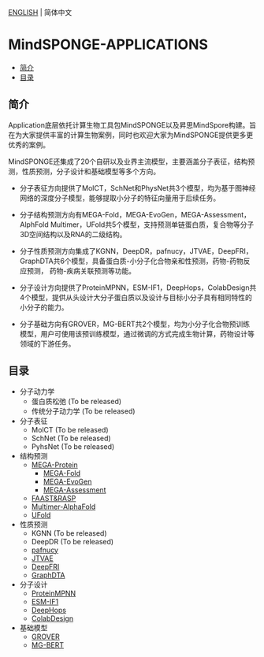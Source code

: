 [ENGLISH](README_EN.md) | 简体中文

# **MindSPONGE-APPLICATIONS**

- [简介](#简介)
- [目录](#目录)

## **简介**

Application底层依托计算生物工具包MindSPONGE以及昇思MindSpore构建。旨在为大家提供丰富的计算生物案例，同时也欢迎大家为MindSPONGE提供更多更优秀的案例。

MindSPONGE还集成了20个自研以及业界主流模型，主要涵盖分子表征，结构预测，性质预测，分子设计和基础模型等多个方向。

- 分子表征方向提供了MolCT，SchNet和PhysNet共3个模型，均为基于图神经网络的深度分子模型，能够提取小分子的特征向量用于后续任务。

- 分子结构预测方向有MEGA-Fold，MEGA-EvoGen，MEGA-Assessment，AlphFold Multimer，UFold共5个模型，支持预测单链蛋白质，复合物等分子3D空间结构以及RNA的二级结构。

- 分子性质预测方向集成了KGNN，DeepDR，pafnucy，JTVAE，DeepFRI，GraphDTA共6个模型，具备蛋白质-小分子化合物亲和性预测，药物-药物反应预测， 药物-疾病关联预测等功能。

- 分子设计方向提供了ProteinMPNN，ESM-IF1，DeepHops，ColabDesign共4个模型，提供从头设计大分子蛋白质以及设计与目标小分子具有相同特性的小分子的能力。

- 分子基础方向有GROVER，MG-BERT共2个模型，均为小分子化合物预训练模型，用户可使用该预训练模型，通过微调的方式完成生物计算，药物设计等领域的下游任务。

## **目录**

- 分子动力学
    - 蛋白质松弛 (To be released)
    - 传统分子动力学 (To be released)
- 分子表征
    - MolCT (To be released)
    - SchNet (To be released)
    - PyhsNet (To be released)
- 结构预测
    - [MEGA-Protein](https://gitee.com/mindspore/mindscience/tree/master/MindSPONGE/applications/MEGAProtein/)
        - [MEGA-Fold](https://gitee.com/mindspore/mindscience/tree/master/MindSPONGE/applications/MEGAProtein/model/fold.py)
        - [MEGA-EvoGen](https://gitee.com/mindspore/mindscience/tree/master/MindSPONGE/applications/MEGAProtein/model/evogen.py)
        - [MEGA-Assessment](https://gitee.com/mindspore/mindscience/tree/master/MindSPONGE/applications/MEGAProtein/model/assessment.py)
    - [FAAST&RASP](https://gitee.com/mindspore/mindscience/tree/master/MindSPONGE/applications/research/FAAST)
    - [Multimer-AlphaFold](https://gitee.com/mindspore/mindscience/blob/master/MindSPONGE/applications/model_cards/afmultimer.md)
    - [UFold](https://gitee.com/mindspore/mindscience/blob/master/MindSPONGE/applications/model_cards/UFold.md)
- 性质预测
    - KGNN (To be released)
    - DeepDR (To be released)
    - [pafnucy](https://gitee.com/mindspore/mindscience/blob/master/MindSPONGE/applications/model_cards/pafnucy.md)
    - [JTVAE](https://gitee.com/mindspore/mindscience/tree/master/MindSPONGE/applications/research/JT-VAE)
    - [DeepFRI](https://gitee.com/mindspore/mindscience/blob/master/MindSPONGE/applications/model_cards/DeepFri.md)
    - [GraphDTA](https://gitee.com/mindspore/mindscience/blob/master/MindSPONGE/applications/model_cards/GraphDTA.MD)
- 分子设计
    - [ProteinMPNN](https://gitee.com/mindspore/mindscience/blob/master/MindSPONGE/applications/model_cards/ProteinMPNN.MD)
    - [ESM-IF1](https://gitee.com/mindspore/mindscience/blob/master/MindSPONGE/applications/model_cards/ESM-IF1.md)
    - [DeepHops](https://gitee.com/mindspore/mindscience/pulls/848)
    - [ColabDesign](https://gitee.com/mindspore/mindscience/blob/master/MindSPONGE/applications/model_cards/ColabDesign.md)
- 基础模型
    - [GROVER](https://gitee.com/mindspore/mindscience/blob/master/MindSPONGE/applications/model_cards/GROVER.MD)
    - [MG-BERT](https://gitee.com/mindspore/mindscience/blob/master/MindSPONGE/applications/model_cards/MGBERT.MD)